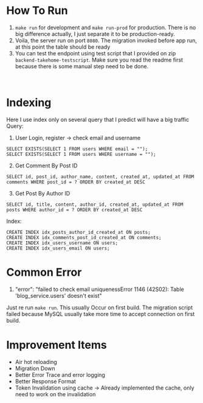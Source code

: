 
# How To Run
1. `make run` for development and `make run-prod` for production. There is no big difference actually, I just separate it to be production-ready.
2. Voila, the server run on port `8080`. The migration invoked before app run, at this point the table should be ready
3. You can test the endpoint using test script that I provided on zip `backend-takehome-testscript`. Make sure you read the readme first because there is some manual step need to be done.
<br>

# Indexing
Here I use index only on several query that I predict will have a big traffic
Query:
1. User Login, register -> check email and username
```
SELECT EXISTS(SELECT 1 FROM users WHERE email = "");
SELECT EXISTS(SELECT 1 FROM users WHERE username = "");
```

2. Get Comment By Post ID
``` 
SELECT id, post_id, author_name, content, created_at, updated_at FROM comments WHERE post_id = ? ORDER BY created_at DESC
```

3. Get Post By Author ID
```
SELECT id, title, content, author_id, created_at, updated_at FROM posts WHERE author_id = ? ORDER BY created_at DESC
```

Index:
```
CREATE INDEX idx_posts_author_id_created_at ON posts;
CREATE INDEX idx_comments_post_id_created_at ON comments;
CREATE INDEX idx_users_username ON users;
CREATE INDEX idx_users_email ON users;
```

# Common Error
1.  "error": "failed to check email uniquenessError 1146 (42S02): Table 'blog_service.users' doesn't exist"

Just re run `make run`. This usually Occur on first build. The migration script failed because MySQL usually take more time to accept connection on first build.


# Improvement Items
- Air hot reloading
- Migration Down
- Better Error Trace and error logging
- Better Response Format
- Token Invalidation using cache -> Already implemented the cache, only need to work on the invalidation